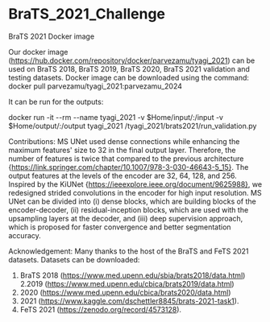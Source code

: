 # BraTS_2021_Challenge
BraTS 2021 Docker image 

Our docker image (https://hub.docker.com/repository/docker/parvezamu/tyagi_2021) can be used on BraTS 2018, BraTS 2019, BraTS 2020,  BraTS 2021 validation and testing datasets. 
Docker image can be downloaded using the command: docker pull parvezamu/tyagi_2021:parvezamu_2024


It can be run for the outputs:

docker run -it --rm --name tyagi_2021  -v $Home/input/:/input -v $Home/output/:/output tyagi_2021 /tyagi_2021/brats2021/run_validation.py

Contributions:
MS UNet used dense connections while enhancing the maximum features' size to 32 in the final output layer. Therefore, the number of features is twice that compared to the previous architecture {https://link.springer.com/chapter/10.1007/978-3-030-46643-5_15}. The output features at the levels of the encoder are 32, 64, 128, and 256. Inspired by the KiUNet {https://ieeexplore.ieee.org/document/9625988}, we redesigned strided convolutions in the encoder for high input resolution. MS UNet can be divided into (i) dense blocks, which are building blocks of the encoder-decoder, (ii) residual-inception blocks, which are used with the upsampling layers at the decoder, and (iii) deep supervision approach, which is proposed for faster convergence and better segmentation accuracy.


Acknowledgement:
Many thanks to the host of the BraTS and FeTS 2021 datasets.
Datasets can be downloaded:
1. BraTS 2018 (https://www.med.upenn.edu/sbia/brats2018/data.html) 
2.2019 (https://www.med.upenn.edu/cbica/brats2019/data.html) 
3. 2020 (https://www.med.upenn.edu/cbica/brats2020/data.html)
4. 2021 (https://www.kaggle.com/dschettler8845/brats-2021-task1). 
5. FeTS 2021 (https://zenodo.org/record/4573128).

